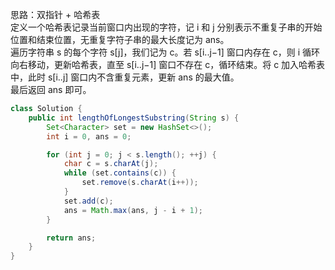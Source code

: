 思路：双指针 + 哈希表<br />定义一个哈希表记录当前窗口内出现的字符，记 i 和 j 分别表示不重复子串的开始位置和结束位置，无重复字符子串的最大长度记为 ans。<br />遍历字符串 s 的每个字符 s[j]，我们记为 c。若 s[i..j−1] 窗口内存在 c，则 i 循环向右移动，更新哈希表，直至 s[i..j−1] 窗口不存在 c，循环结束。将 c 加入哈希表中，此时 s[i..j] 窗口内不含重复元素，更新 ans 的最大值。<br />最后返回 ans 即可。
```java
class Solution {
	public int lengthOfLongestSubstring(String s) {
		Set<Character> set = new HashSet<>();
		int i = 0, ans = 0;

		for (int j = 0; j < s.length(); ++j) {
			char c = s.charAt(j);
			while (set.contains(c)) {
				set.remove(s.charAt(i++));
			}
			set.add(c);
			ans = Math.max(ans, j - i + 1);
		}

		return ans;
	}
}
```
